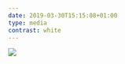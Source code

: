 ```yaml
---
date: 2019-03-30T15:15:08+01:00
type: media
contrast: white
---
```


<img src="https://source.unsplash.com/ub1sSvJ_Tbs/1400x933">
